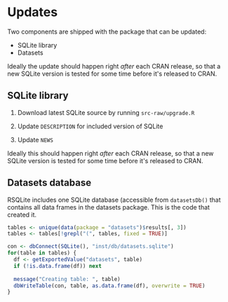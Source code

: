 # Updates

Two components are shipped with the package that can be updated:

- SQLite library
- Datasets

Ideally the update should happen right *after* each CRAN release, so that a new SQLite version is tested for some time before it's released to CRAN.


## SQLite library

1.  Download latest SQLite source by running `src-raw/upgrade.R`

1.  Update `DESCRIPTION` for included version of SQLite

1.  Update `NEWS`

Ideally this should happen right *after* each CRAN release, so that a new SQLite version is tested for some time before it's released to CRAN.

## Datasets database

RSQLite includes one SQLite database (accessible from `datasetsDb()` that contains all data frames in the datasets package. This is the code that created it.

```R
tables <- unique(data(package = "datasets")$results[, 3])
tables <- tables[!grepl("(", tables, fixed = TRUE)]

con <- dbConnect(SQLite(), "inst/db/datasets.sqlite")
for(table in tables) {
  df <- getExportedValue("datasets", table)
  if (!is.data.frame(df)) next
  
  message("Creating table: ", table)
  dbWriteTable(con, table, as.data.frame(df), overwrite = TRUE)
}
```
